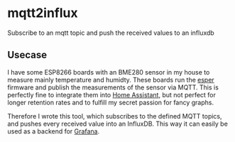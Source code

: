 # mqtt2influx
Subscribe to an mqtt topic and push the received values to an influxdb 

## Usecase
 
I have some ESP8266 boards with an BME280 sensor in my house
to measure mainly temperature and humidty. These boards run the  [esper](https://github.com/esper-hub/esper) firmware
and publish the measurements of the sensor via MQTT. This is perfectly fine to integrate them into [Home Assistant](https://github.com/home-assistant/home-assistant), but not
perfect for longer retention rates and to fulfill my secret passion for fancy graphs.

Therefore I wrote this tool, which subscribes to the defined MQTT topics, and pushes every received value into an InfluxDB. This way
it can easily be used as a backend for [Grafana](https://github.com/grafana/grafana).

